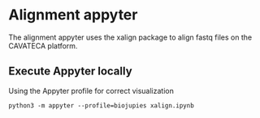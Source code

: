 # Alignment appyter

The alignment appyter uses the xalign package to align fastq files on the CAVATECA platform.

## Execute Appyter locally

Using the Appyter profile for correct visualization
```
python3 -m appyter --profile=biojupies xalign.ipynb
```

